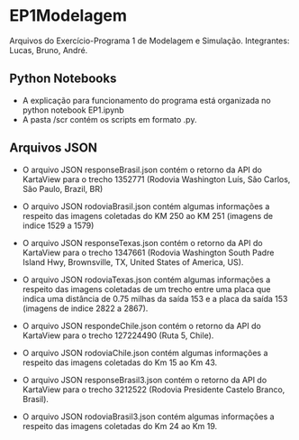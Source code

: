 # EP1Modelagem

Arquivos do Exercício-Programa 1 de Modelagem e Simulação.
Integrantes: Lucas, Bruno, André.

## Python Notebooks
- A explicação para funcionamento do programa está organizada no python notebook EP1.ipynb
- A pasta /scr contém os scripts em formato .py.

## Arquivos JSON
- O arquivo JSON responseBrasil.json contém o retorno da API do KartaView para o trecho 1352771 (Rodovia Washington Luís, São Carlos, São Paulo, Brazil, BR)

- O arquivo JSON rodoviaBrasil.json contém algumas informações a respeito das imagens coletadas do KM 250 ao KM 251 (imagens de indice 1529 a 1579) 

- O arquivo JSON responseTexas.json contém o retorno da API do KartaView para o trecho 1347661 (Rodovia Washington South Padre Island Hwy, Brownsville, TX, United States of America, US).

- O arquivo JSON rodoviaTexas.json contém algumas informações a respeito das imagens coletadas de um trecho entre uma placa que indica uma distância de 0.75 milhas da saída 153 e a placa da saída 153 (imagens de indice 2822 a 2867).

- O arquivo JSON respondeChile.json contém o retorno da API do KartaView para o trecho 127224490 (Ruta 5, Chile).

- O arquivo JSON rodoviaChile.json contém algumas informações a respeito das imagens coletadas do Km 15 ao Km 43.

- O arquivo JSON responseBrasil3.json contém o retorno da API do KartaView para o trecho 3212522 (Rodovia Presidente Castelo Branco, Brasil).

- O arquivo JSON rodoviaBrasil3.json contém algumas informações a respeito das imagens coletadas do Km 24 ao Km 19.

